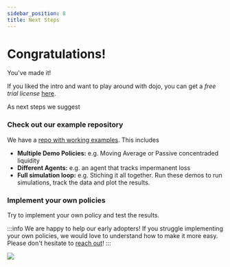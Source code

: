 ```yaml
---
sidebar_position: 8
title: Next Steps
---
```


# Congratulations!

You've made it!  


If you liked the intro and want to play around with dojo, you can get a *free trial license* [here](mailto:elisabeth@compasslabs.ai?subject=Dojo%20trial%20license%20request&body=%3C%20Please%20let%20us%20know%20your%20name%20and%20the%20company%20you%20represent.%20We'll%20get%20back%20ASAP%20%3E).

As next steps we suggest

### Check out our example repository

We have a [repo with working examples](TODO). This includes
- **Multiple Demo Policies:** e.g. Moving Average or Passive concentraded liquidity
- **Different Agents:** e.g. an agent that tracks impermanent loss
- **Full simulation loop:** e.g. Stiching it all together. Run these demos to run simulations, track the data and plot the results.

### Implement your own policies

Try to implement your own policy and test the results.

:::info We are happy to help our early adopters!
If you struggle implementing your own policies, we would love to understand how to make it more easy. Please don't hesitate to [reach out](mailto::elisabeth@compasslabs.ai)!
:::

![](/img/dojo.png)
